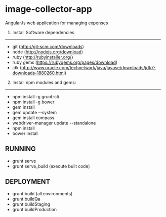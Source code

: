 image-collector-app
===================
AngularJs web application for managing expenses

1) Install Software dependencies:
------------------------------------------
* git  (http://git-scm.com/downloads)
* node (http://nodejs.org/download)
* ruby  (http://rubyinstaller.org/)
* ruby gems  (https://rubygems.org/pages/download)
* jdk  (http://www.oracle.com/technetwork/java/javase/downloads/jdk7-downloads-1880260.html)

2) Install npm modules and gems:
------------------------------------------
* npm install -g grunt-cli
* npm install -g bower
* gem install
* gem update --system
* gem install compass
* webdriver-manager update  --standalone
* npm install
* bower install

RUNNING
----------
* grunt serve
* grunt serve_build (execute built code)

DEPLOYMENT
----------
* grunt build (all environments)
* grunt buildQa
* grunt buildStaging
* grunt buildProduction
